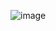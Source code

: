![image](https://user-images.githubusercontent.com/75828293/122582496-dba97900-d075-11eb-8e50-19fcb3fbb7e4.png)
